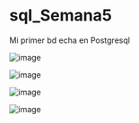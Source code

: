# sql_Semana5
Mi primer bd echa en Postgresql



![image](https://user-images.githubusercontent.com/99162884/168023370-21ecfb87-e793-4a21-95e5-8ea4fb04eb6a.png)


![image](https://user-images.githubusercontent.com/99162884/168023673-22e49b28-321d-43b8-9d9f-8a948cd8d09f.png)


![image](https://user-images.githubusercontent.com/99162884/168024085-9edffa0e-b240-4f0b-9e84-7150429c4a02.png)


![image](https://user-images.githubusercontent.com/99162884/168024132-9028f286-4b6e-48b5-8a40-9e9fbbe57ebf.png)
